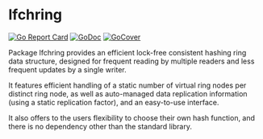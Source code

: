 # lfchring


[![Go Report Card](https://goreportcard.com/badge/github.com/ckatsak/lfchring)](https://goreportcard.com/report/github.com/ckatsak/lfchring)
[![GoDoc](https://godoc.org/github.com/ckatsak/lfchring?status.svg)](https://godoc.org/github.com/ckatsak/lfchring)
[![GoCover](http://gocover.io/_badge/github.com/ckatsak/lfchring)](http://gocover.io/github.com/ckatsak/lfchring)


Package lfchring provides an efficient lock-free consistent hashing ring
data structure, designed for frequent reading by multiple readers and less
frequent updates by a single writer.

It features efficient handling of a static number of virtual ring nodes per
distinct ring node, as well as auto-managed data replication information
(using a static replication factor), and an easy-to-use interface.

It also offers to the users flexibility to choose their own hash function,
and there is no dependency other than the standard library.
